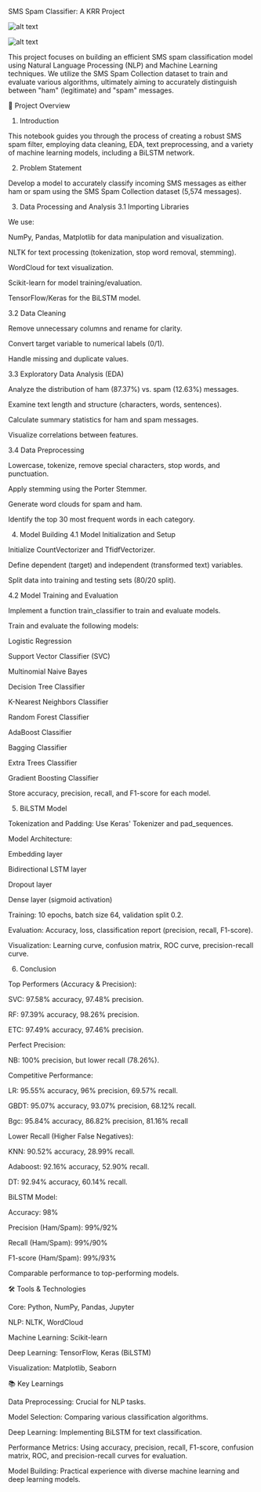 SMS Spam Classifier: A KRR Project

![alt text](https://img.shields.io/badge/Jupyter-Notebook-orange)


![alt text](https://img.shields.io/badge/Python-3.10-blue)

This project focuses on building an efficient SMS spam classification model using Natural Language Processing (NLP) and Machine Learning techniques. We utilize the SMS Spam Collection dataset to train and evaluate various algorithms, ultimately aiming to accurately distinguish between "ham" (legitimate) and "spam" messages.

📝 Project Overview
1. Introduction

This notebook guides you through the process of creating a robust SMS spam filter, employing data cleaning, EDA, text preprocessing, and a variety of machine learning models, including a BiLSTM network.

2. Problem Statement

Develop a model to accurately classify incoming SMS messages as either ham or spam using the SMS Spam Collection dataset (5,574 messages).

3. Data Processing and Analysis
3.1 Importing Libraries

We use:

NumPy, Pandas, Matplotlib for data manipulation and visualization.

NLTK for text processing (tokenization, stop word removal, stemming).

WordCloud for text visualization.

Scikit-learn for model training/evaluation.

TensorFlow/Keras for the BiLSTM model.

3.2 Data Cleaning

Remove unnecessary columns and rename for clarity.

Convert target variable to numerical labels (0/1).

Handle missing and duplicate values.

3.3 Exploratory Data Analysis (EDA)

Analyze the distribution of ham (87.37%) vs. spam (12.63%) messages.

Examine text length and structure (characters, words, sentences).

Calculate summary statistics for ham and spam messages.

Visualize correlations between features.

3.4 Data Preprocessing

Lowercase, tokenize, remove special characters, stop words, and punctuation.

Apply stemming using the Porter Stemmer.

Generate word clouds for spam and ham.

Identify the top 30 most frequent words in each category.

4. Model Building
4.1 Model Initialization and Setup

Initialize CountVectorizer and TfidfVectorizer.

Define dependent (target) and independent (transformed text) variables.

Split data into training and testing sets (80/20 split).

4.2 Model Training and Evaluation

Implement a function train_classifier to train and evaluate models.

Train and evaluate the following models:

Logistic Regression

Support Vector Classifier (SVC)

Multinomial Naive Bayes

Decision Tree Classifier

K-Nearest Neighbors Classifier

Random Forest Classifier

AdaBoost Classifier

Bagging Classifier

Extra Trees Classifier

Gradient Boosting Classifier

Store accuracy, precision, recall, and F1-score for each model.

5. BiLSTM Model

Tokenization and Padding: Use Keras' Tokenizer and pad_sequences.

Model Architecture:

Embedding layer

Bidirectional LSTM layer

Dropout layer

Dense layer (sigmoid activation)

Training: 10 epochs, batch size 64, validation split 0.2.

Evaluation: Accuracy, loss, classification report (precision, recall, F1-score).

Visualization: Learning curve, confusion matrix, ROC curve, precision-recall curve.

6. Conclusion

Top Performers (Accuracy & Precision):

SVC: 97.58% accuracy, 97.48% precision.

RF: 97.39% accuracy, 98.26% precision.

ETC: 97.49% accuracy, 97.46% precision.

Perfect Precision:

NB: 100% precision, but lower recall (78.26%).

Competitive Performance:

LR: 95.55% accuracy, 96% precision, 69.57% recall.

GBDT: 95.07% accuracy, 93.07% precision, 68.12% recall.

Bgc: 95.84% accuracy, 86.82% precision, 81.16% recall

Lower Recall (Higher False Negatives):

KNN: 90.52% accuracy, 28.99% recall.

Adaboost: 92.16% accuracy, 52.90% recall.

DT: 92.94% accuracy, 60.14% recall.

BiLSTM Model:

Accuracy: 98%

Precision (Ham/Spam): 99%/92%

Recall (Ham/Spam): 99%/90%

F1-score (Ham/Spam): 99%/93%

Comparable performance to top-performing models.

🛠️ Tools & Technologies

Core: Python, NumPy, Pandas, Jupyter

NLP: NLTK, WordCloud

Machine Learning: Scikit-learn

Deep Learning: TensorFlow, Keras (BiLSTM)

Visualization: Matplotlib, Seaborn

📚 Key Learnings

Data Preprocessing: Crucial for NLP tasks.

Model Selection: Comparing various classification algorithms.

Deep Learning: Implementing BiLSTM for text classification.

Performance Metrics: Using accuracy, precision, recall, F1-score, confusion matrix, ROC, and precision-recall curves for evaluation.

Model Building: Practical experience with diverse machine learning and deep learning models.
